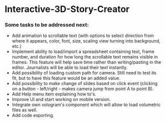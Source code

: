 # Interactive-3D-Story-Creator

### Some tasks to be addressed next:
- Add animation to scrollable text (with options to select direction from where it appears, color, font, size, scaling view turning into background, etc.)
- Implement ability to load/import a spreadsheet containing text, frame number, and duration for how long the scrollable text remains visible in frames. This feature will help save time rather than writing/pasting in the editor. Journalists will be able to load their text instantly.
- Add possibility of loading custom path for camera. Still need to test its fit, but to have this feature would be an added value.
- Add possibility to make change of slides based on click event (clicking on a button - left/right - makes camera jump from point A to point B).
- Add Help menu item explaining how to's.
- Improve UI and start working on mobile version.
- Integrate own vologram's component which will allow to load volumetric files as well.
- Add code exporting.  
